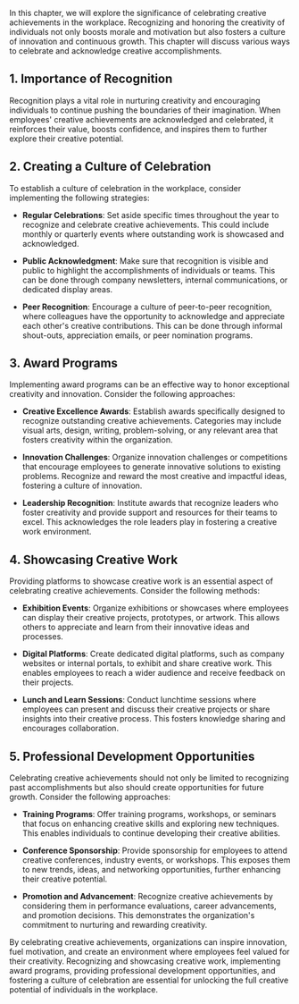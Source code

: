 
In this chapter, we will explore the significance of celebrating creative achievements in the workplace. Recognizing and honoring the creativity of individuals not only boosts morale and motivation but also fosters a culture of innovation and continuous growth. This chapter will discuss various ways to celebrate and acknowledge creative accomplishments.

**1. Importance of Recognition**
--------------------------------

Recognition plays a vital role in nurturing creativity and encouraging individuals to continue pushing the boundaries of their imagination. When employees' creative achievements are acknowledged and celebrated, it reinforces their value, boosts confidence, and inspires them to further explore their creative potential.

**2. Creating a Culture of Celebration**
----------------------------------------

To establish a culture of celebration in the workplace, consider implementing the following strategies:

* **Regular Celebrations**: Set aside specific times throughout the year to recognize and celebrate creative achievements. This could include monthly or quarterly events where outstanding work is showcased and acknowledged.

* **Public Acknowledgment**: Make sure that recognition is visible and public to highlight the accomplishments of individuals or teams. This can be done through company newsletters, internal communications, or dedicated display areas.

* **Peer Recognition**: Encourage a culture of peer-to-peer recognition, where colleagues have the opportunity to acknowledge and appreciate each other's creative contributions. This can be done through informal shout-outs, appreciation emails, or peer nomination programs.

**3. Award Programs**
---------------------

Implementing award programs can be an effective way to honor exceptional creativity and innovation. Consider the following approaches:

* **Creative Excellence Awards**: Establish awards specifically designed to recognize outstanding creative achievements. Categories may include visual arts, design, writing, problem-solving, or any relevant area that fosters creativity within the organization.

* **Innovation Challenges**: Organize innovation challenges or competitions that encourage employees to generate innovative solutions to existing problems. Recognize and reward the most creative and impactful ideas, fostering a culture of innovation.

* **Leadership Recognition**: Institute awards that recognize leaders who foster creativity and provide support and resources for their teams to excel. This acknowledges the role leaders play in fostering a creative work environment.

**4. Showcasing Creative Work**
-------------------------------

Providing platforms to showcase creative work is an essential aspect of celebrating creative achievements. Consider the following methods:

* **Exhibition Events**: Organize exhibitions or showcases where employees can display their creative projects, prototypes, or artwork. This allows others to appreciate and learn from their innovative ideas and processes.

* **Digital Platforms**: Create dedicated digital platforms, such as company websites or internal portals, to exhibit and share creative work. This enables employees to reach a wider audience and receive feedback on their projects.

* **Lunch and Learn Sessions**: Conduct lunchtime sessions where employees can present and discuss their creative projects or share insights into their creative process. This fosters knowledge sharing and encourages collaboration.

**5. Professional Development Opportunities**
---------------------------------------------

Celebrating creative achievements should not only be limited to recognizing past accomplishments but also should create opportunities for future growth. Consider the following approaches:

* **Training Programs**: Offer training programs, workshops, or seminars that focus on enhancing creative skills and exploring new techniques. This enables individuals to continue developing their creative abilities.

* **Conference Sponsorship**: Provide sponsorship for employees to attend creative conferences, industry events, or workshops. This exposes them to new trends, ideas, and networking opportunities, further enhancing their creative potential.

* **Promotion and Advancement**: Recognize creative achievements by considering them in performance evaluations, career advancements, and promotion decisions. This demonstrates the organization's commitment to nurturing and rewarding creativity.

By celebrating creative achievements, organizations can inspire innovation, fuel motivation, and create an environment where employees feel valued for their creativity. Recognizing and showcasing creative work, implementing award programs, providing professional development opportunities, and fostering a culture of celebration are essential for unlocking the full creative potential of individuals in the workplace.
